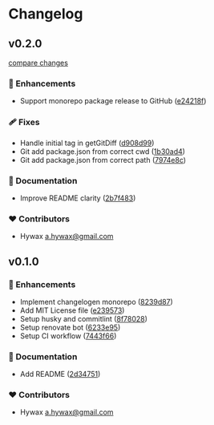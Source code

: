 # Changelog


## v0.2.0

[compare changes](https://github.com/hywax/changelogen-monorepo/compare/v0.1.0...v0.2.0)

### 🚀 Enhancements

- Support monorepo package release to GitHub ([e24218f](https://github.com/hywax/changelogen-monorepo/commit/e24218f))

### 🩹 Fixes

- Handle initial tag in getGitDiff ([d908d99](https://github.com/hywax/changelogen-monorepo/commit/d908d99))
- Git add package.json from correct cwd ([1b30ad4](https://github.com/hywax/changelogen-monorepo/commit/1b30ad4))
- Git add package.json from correct path ([7974e8c](https://github.com/hywax/changelogen-monorepo/commit/7974e8c))

### 📖 Documentation

- Improve README clarity ([2b7f483](https://github.com/hywax/changelogen-monorepo/commit/2b7f483))

### ❤️ Contributors

- Hywax <a.hywax@gmail.com>

## v0.1.0


### 🚀 Enhancements

- Implement changelogen monorepo ([8239d87](https://github.com/hywax/changelogen-monorepo/commit/8239d87))
- Add MIT License file ([e239573](https://github.com/hywax/changelogen-monorepo/commit/e239573))
- Setup husky and commitlint ([8f78028](https://github.com/hywax/changelogen-monorepo/commit/8f78028))
- Setup renovate bot ([6233e95](https://github.com/hywax/changelogen-monorepo/commit/6233e95))
- Setup CI workflow ([7443f66](https://github.com/hywax/changelogen-monorepo/commit/7443f66))

### 📖 Documentation

- Add README ([2d34751](https://github.com/hywax/changelogen-monorepo/commit/2d34751))

### ❤️ Contributors

- Hywax <a.hywax@gmail.com>

